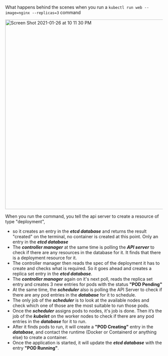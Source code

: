 What happens behind the scenes when you run a ```kubectl run web --image=nginx --replicas=3```  command

<img width="608" alt="Screen Shot 2021-01-26 at 10 11 30 PM" src="https://user-images.githubusercontent.com/5303780/105941754-bdd66b80-6023-11eb-8eef-a5bbb6d7b34b.png">


When you run the command, you tell the api server to create a resource of type "deployment", 
- so it creates an entry in the **_etcd database_** and returns the result "created" on the terminal, no container is created at this point. Only an entry in the **_etcd database_**
- The **_controller manager_** at the same time is polling the **_API server_**  to check if there are any resources in the database for it. It finds that there is a deployment resource for it.
- The controller manager then reads the spec of the deployment it has to create and checks what is required. So it goes ahead and creates a replica set entry in the **_etcd database_**.
- The **_controller manager_** again on it's next poll, reads the replica set entry and creates 3 new entries for pods with the status **"POD Pending"**
- At the same time, the **_scheduler_** also is polling the API Server to check if there are any pod entries in the **_database_** for it to schedule.
- The only job of the **_scheduler_** is to look at the available nodes and check which one of those are the most suitable to run those pods.
- Once the **_scheduler_** assigns pods to nodes, it's job is done. Then it’s the job of the **_kubelet_** on the worker nodes to check if there are any pod entries in the **_database_** for it to run.
- After it finds pods to run, it will create a **"POD Creating"** entry in the **_database_**, and contact the runtime (Docker or Containerd or anything else) to create a container.
- Once the application is started, it will update the **_etcd database_** with the entry **"POD Running"**.


